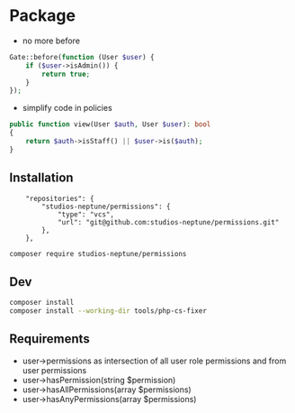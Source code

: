 # Package
- no more before
```php
Gate::before(function (User $user) {
    if ($user->isAdmin()) {
        return true;
    }
});
```

- simplify code in policies
```php
public function view(User $auth, User $user): bool
{
    return $auth->isStaff() || $user->is($auth);
}
```

## Installation
```
    "repositories": {
        "studios-neptune/permissions": {
            "type": "vcs",
            "url": "git@github.com:studios-neptune/permissions.git"
        },
    },
```
```bash
composer require studios-neptune/permissions
```

## Dev
```bash
composer install
composer install --working-dir tools/php-cs-fixer
```

## Requirements
- user->permissions as intersection of all user role permissions and from user permissions
- user->hasPermission(string $permission)
- user->hasAllPermissions(array $permissions)
- user->hasAnyPermissions(array $permissions)
